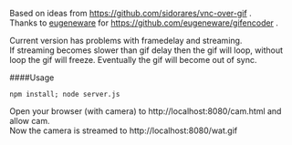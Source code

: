 Based on ideas from https://github.com/sidorares/vnc-over-gif .  
Thanks to [eugeneware](https://github.com/eugeneware) for https://github.com/eugeneware/gifencoder .

Current version has problems with framedelay and streaming.  
If streaming becomes slower than gif delay then the gif will loop, without loop the gif will freeze.
Eventually the gif will become out of sync.

####Usage

    npm install; node server.js
    
Open your browser (with camera) to http://localhost:8080/cam.html and allow cam.  
Now the camera is streamed to http://localhost:8080/wat.gif

